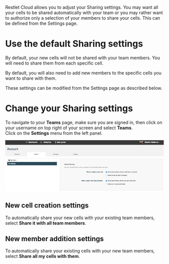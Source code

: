 Restlet Cloud allows you to adjust your Sharing settings. You may want all your cells to be shared automatically with your team or you may rather want to authorize only a selection of your members to share your cells. This can be defined from the Settings page.

# Use the default Sharing settings

By default, your new cells will not be shared with your team members. You will need to share them from each specific cell.

By default, you will also need to add new members to the specific cells you want to share with them.

These settings can be modified from the Settings page as described below.

# Change your Sharing settings

To navigate to your **Teams** page, make sure you are signed in, then click on your username on top right of your screen and select **Teams**.  
Click on the **Settings** menu from the left panel.

![Settings](images/sharing-settings.jpg "Settings")

## New cell creation settings

To automatically share your new cells with your existing team members, select **Share it with all team members**.

## New member addition settings

To automatically share your existing cells with your new team members, select **Share all my cells with them**.
